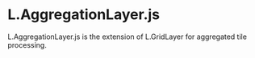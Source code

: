 # L.AggregationLayer.js
L.AggregationLayer.js is the extension of L.GridLayer for aggregated tile processing.
